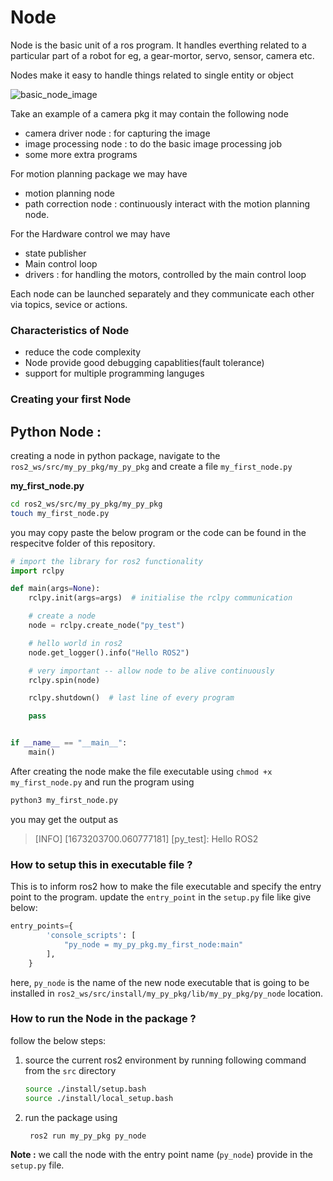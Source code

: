 # Node

Node is the basic unit of a ros program. It handles everthing related to a particular part of a robot for eg, a gear-mortor, servo, sensor, camera etc.

Nodes make it easy to handle things related to single entity or object

![basic_node_image](https://user-images.githubusercontent.com/46082779/211215319-39e27df0-0ead-40a0-adf4-9864968cfc88.png)

Take an example of a camera pkg it may contain the following node

- camera driver node : for capturing the image
- image processing node : to do the basic image processing job
- some more extra programs

For motion planning package we may have

- motion planning node
- path correction node : continuously interact with the motion planning node.

For the Hardware control we may have

- state publisher
- Main control loop
- drivers : for handling the motors, controlled by the main control loop

Each node can be launched separately and they communicate each other via topics, sevice or actions.

### Characteristics of Node

- reduce the code complexity
- Node provide good debugging capablities(fault tolerance)
- support for multiple programming languges

### Creating your first Node

## Python Node :

creating a node in python package, navigate to the `ros2_ws/src/my_py_pkg/my_py_pkg` and create a file `my_first_node.py`

**my_first_node.py**

```bash
cd ros2_ws/src/my_py_pkg/my_py_pkg
touch my_first_node.py
```

you may copy paste the below program or the code can be found in the respecitve folder of this repository.

```python
# import the library for ros2 functionality
import rclpy

def main(args=None):
    rclpy.init(args=args)  # initialise the rclpy communication

    # create a node
    node = rclpy.create_node("py_test")

    # hello world in ros2
    node.get_logger().info("Hello ROS2")

    # very important -- allow node to be alive continuously
    rclpy.spin(node)

    rclpy.shutdown()  # last line of every program

    pass


if __name__ == "__main__":
    main()

```

After creating the node make the file executable using `chmod +x my_first_node.py` and run the program using

```bash
python3 my_first_node.py
```

you may get the output as

> [INFO] [1673203700.060777181] [py_test]: Hello ROS2

### How to setup this in executable file ?

This is to inform ros2 how to make the file executable and specify the entry point to the program. update the `entry_point` in the `setup.py` file like give below:

```python
entry_points={
        'console_scripts': [
            "py_node = my_py_pkg.my_first_node:main"
        ],
    }
```

here, `py_node` is the name of the new node executable that is going to be installed in `ros2_ws/src/install/my_py_pkg/lib/my_py_pkg/py_node` location.

### How to run the Node in the package ?

follow the below steps:

1. source the current ros2 environment by running following command from the `src` directory
   ```bash
   source ./install/setup.bash
   source ./install/local_setup.bash
   ```
2. run the package using

   ```bash
    ros2 run my_py_pkg py_node
   ```

**Note :** we call the node with the entry point name (`py_node`) provide in the `setup.py` file.
